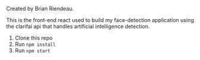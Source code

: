 Created by Brian Riendeau.

This is the front-end react used to build my face-detection application using the clarifai api that handles artificial intelligence detection.
1. Clone this repo
2. Run `npm install`
3. Run `npm start`


